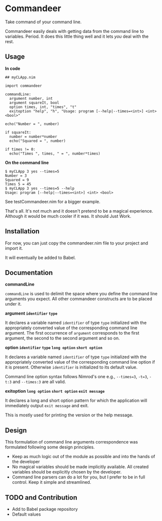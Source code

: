 Commandeer
==========

Take command of your command line.

Commandeer easily deals with getting data from the command line to variables.
Period. It does this little thing well and it lets *you* deal with the rest.


Usage
-----

**In code**

```nimrod
## myCLApp.nim

import commandeer

commandLine:
  argument number, int
  argument squareIt, bool
  option times, int, "times", "t"
  exitoption "help", "h", "Usage: program [--help|--times=<int>] <int> <bool>"

echo("Number = ", number)

if squareIt:
  number = number*number
  echo("Squared = ", number)

if times != 0:
  echo("Times ", times, " = ", number*times)

```

**On the command line**

```
$ myCLApp 3 yes --times=5
Number = 3
Squared = 9
Times 5 = 45
$ myCLApp 3 yes --times=5 --help
Usage: program [--help|--times=<int>] <int> <bool>
```

See testCommandeer.nim for a bigger example.

That's all. It's not much and it doesn't pretend to be a magical experience.
Although it would be much cooler if it was. It should Just Work.


Installation
------------

For now, you can just copy the commandeer.nim file to your project and
import it.

It will eventually be added to Babel.


Documentation
-------------

**commandLine**

`commandLine` is used to delimit the space where you define the command line
arguments you expect. All other commandeer constructs are to be placed under it.

**argument `identifier` `type`**

It declares a variable named `identifier` of type `type` initialized with
the appropriately converted value of the corresponding command line argument.
The first occurrence of `argument` corresponds to the first argument, the second
to the second argument and so on.

**option `identifier` `type` `long option` `short option`**

It declares a variable named `identifier` of type `type` initialized with
the appropriately converted value of the corresponding command line option
if it is present. Otherwise `identifier` is initialized to its default value.

Command line option syntax follows Nimrod's one e.g., `--times=3`, `-t=3`, `-t:3` and `--times:3` are all valid.

**exitoption `long option` `short option` `exit message`**

It declares a long and short option pattern for which the application
will immediately output `exit message` and exit.

This is mostly used for printing the version or the help message.


Design
------

This formulation of command line arguments correspondence was formulated
following some design principles.

- Keep as much logic out of the module as possible and into the hands of
  the developer
- No magical variables should be made implicitly available. All created
  variables should be explicitly chosen by the developer.
- Command line parsers can do a lot for you, but I prefer to
  be in full control. Keep it simple and streamlined.

TODO and Contribution
---------------------

- Add to Babel package repository
- Default values